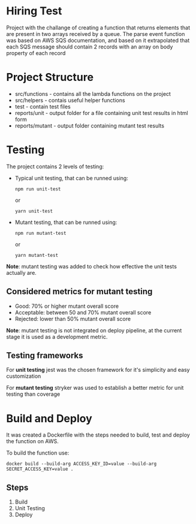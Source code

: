 # Hiring Test

Project with the challange of creating a function that returns elements that are present in two arrays received by a queue.
The parse event function was based on AWS SQS documentation, and based on it extrapolated that each SQS message should contain 2 records with an array on body property of each record

# Project Structure

- src/functions - contains all the lambda functions on the project
- src/helpers - contais useful helper functions
- test - contain test files
- reports/unit - output folder for a file containing unit test results in html form
- reports/mutant - output folder containing mutant test results

# Testing

The project contains 2 levels of testing:

- Typical unit testing, that can be runned using:
    ```
    npm run unit-test
    ```
    or
    ```
    yarn unit-test
    ```
- Mutant testing, that can be runned using:
    ```
    npm run mutant-test
    ```
    or
    ```
    yarn mutant-test
    ```

**Note**: mutant testing was added to check how effective the unit tests actually are. 

## Considered metrics for mutant testing
- Good: 70% or higher mutant overall score
- Acceptable: between 50 and 70% mutant overall score
- Rejected: lower than 50% mutant overall score

**Note**: mutant testing is not integrated on deploy pipeline, at the current stage it is used as a development metric.

## Testing frameworks

For **unit testing** jest was the chosen framework for it's simplicity and easy customization

For **mutant testing** stryker was used to establish a better metric for unit testing than coverage


# Build and Deploy

It was created a Dockerfile with the steps needed to build, test and deploy the function on AWS.

To build the function use:
```
docker build --build-arg ACCESS_KEY_ID=value --build-arg SECRET_ACCESS_KEY=value .
```

## Steps

1. Build
1. Unit Testing
1. Deploy